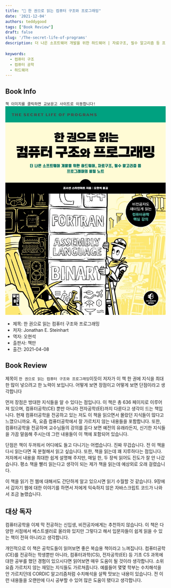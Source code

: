 ```yaml
---
title: "📖 한 권으로 읽는 컴퓨터 구조와 프로그래밍"
date: '2021-12-04'
authors: teddygood
tags: ["Book Review"]
draft: false
slug: '/The-secret-life-of-programs'
description: 더 나은 소프트웨어 개발을 위한 하드웨어 | 자료구조, 필수 알고리즘 등 프로그래머의 비밀 노트

keywords:
  - 컴퓨터 구조
  - 컴퓨터 공학
  - 하드웨어
---
```


## Book Info

`책 이미지를 클릭하면 교보문고 사이트로 이동합니다!`
[![책](../assets/review/The-secret-life-of-programs.jpg)](https://www.kyobobook.co.kr/product/detailViewKor.laf?ejkGb=KOR&mallGb=KOR&barcode=9791189909284&orderClick=LEa&Kc=)

- 제목: 한 권으로 읽는 컴퓨터 구조와 프로그래밍
- 저자: Jonathan E. Steinhart
- 역자: 오현석
- 출판사: 책만
- 출간: 2021-04-08

## Book Review

제목이 `한 권으로 읽는 컴퓨터 구조와 프로그래밍`이듯이 저자가 이 책 한 권에 지식을 최대한 많이 넣으려고 한 노력이 보입니다. 어떻게 보면 장점이고 어떻게 보면 단점이라고 생각합니다

먼저 장점은 방대한 지식들을 알 수 있다는 점입니다. 이 책은 총 636 페이지로 이루어져 있으며, 컴퓨터공학(CE) 뿐만 아니라 전자공학(EE)까지 다룬다고 생각이 드는 책입니다. 현재 컴퓨터공학을 전공하고 있는 저도 이 책을 읽으면서 몰랐던 지식들이 많다고 느꼈으니까요. 즉, 요즘 컴퓨터공학에서 잘 가르치지 않는 내용들을 포함합니다. 또한, 컴퓨터공학을 전공하며 교수님들의 강의를 듣다 보면 예전의 유래라든지, 신기한 지식들을 가끔 말씀해 주시는데 그런 내용들이 이 책에 포함되어 있습니다.

단점은 책이 두꺼워서 어디에도 들고 다니기는 어렵습니다. 진짜 무겁습니다. 전 이 책을 다시 읽는다면 꼭 분철해서 읽고 싶습니다. 또한, 책을 읽는데 꽤 지루하다는 점입니다. 저자께서 내용을 최대한 쉽게 설명해 주지만, 매일 한, 두 장씩 읽어도 진도가 잘 안 나갔습니다. 평소 책을 빨리 읽는다고 생각이 되는 제가 책을 읽는데 예상외로 오래 걸렸습니다.

이 책을 읽기 전 웹에 대해서도 간단하게 알고 있으시면 읽기 수월할 것 같습니다. 9장에서 갑자기 웹에 대한 이야기를 하면서 저에게 익숙하지 않은 자바스크립트 코드가 나와서 조금 놀랬습니다. 

## 대상 독자

컴퓨터공학을 이제 막 전공하는 신입생, 비전공자에게는 추천하지 않습니다. 이 책은 다양한 서점에서 베스트셀러로 올라와 있지만 그렇다고 해서 입문자들이 쉽게 읽을 수 있는 책이 전혀 아니라고 생각합니다.

개인적으로 이 책은 공학도들이 읽어보면 좋은 복습용 책이라고 느껴집니다. 컴퓨터공학(CE)를 전공하는 학생뿐만 아니라, 컴퓨터과학(CS), 전자공학(EE) 등 기초 CS 과목에 대한 공부를 했던 경험이 있으시다면 읽어보면 매우 도움이 될 것이라 생각합니다. 소위 요즘 가르치지 않는 재밌는 지식들도 가르쳐줍니다. 예를들어 몇몇 학부는 수치해석을 안 가르치던데 CORDIC 알고리즘처럼 수치해석을 살짝 맛보는 내용이 있습니다. 전 이런 내용들을 오랜만에 다시 공부할 수 있어 많은 도움이 됐다고 생각합니다. 